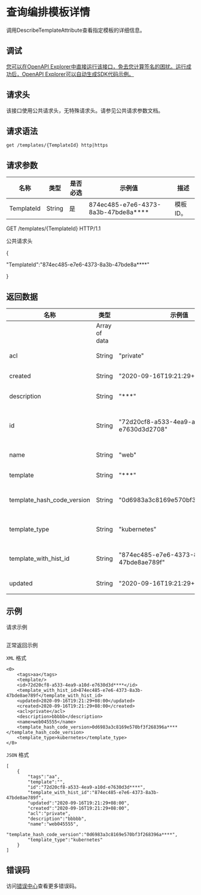 # 查询编排模板详情

调用DescribeTemplateAttribute查看指定模板的详细信息。

## 调试

[您可以在OpenAPI Explorer中直接运行该接口，免去您计算签名的困扰。运行成功后，OpenAPI Explorer可以自动生成SDK代码示例。](https://api.aliyun.com/#product=CS&api=DescribeTemplateAttribute&type=ROA&version=2015-12-15)

## 请求头

该接口使用公共请求头，无特殊请求头。请参见公共请求参数文档。

## 请求语法

```
get /templates/{TemplateId} http|https
```

## 请求参数

|名称|类型|是否必选|示例值|描述|
|--|--|----|---|--|
|TemplateId|String|是|874ec485-e7e6-4373-8a3b-47bde8a\*\*\*\*|模板ID。 |

GET /templates/\{TemplateId\} HTTP/1.1

公共请求头

\{

"TemplateId":"874ec485-e7e6-4373-8a3b-47bde8a****"

\}

## 返回数据

|名称|类型|示例值|描述|
|--|--|---|--|
| |Array of data| |返回数据体 。 |
|acl|String|"private"|编排模板访问权限。 |
|created|String|"2020-09-16T19:21:29+08:00"|编排模板创建时间。 |
|description|String|"\*\*\*"|编排模板描述信息。 |
|id|String|"72d20cf8-a533-4ea9-a10d-e7630d3d2708"|编排模板ID，每次变更都会有一个模板ID。 |
|name|String|"web"|编排模板名称。 |
|template|String|"\*\*\*"|编排模板YAML内容。 |
|template\_hash\_code\_version|String|"0d6983a3c8169e570bf3f268396\*\*\*\*"|编排模板ID，用于应用中心。 |
|template\_type|String|"kubernetes"|编排模板类型，默认Kubernetes。 |
|template\_with\_hist\_id|String|"874ec485-e7e6-4373-8a3b-47bde8ae789f"|编排模板唯一ID，不随模板更新而改变。 |
|updated|String|"2020-09-16T19:21:29+08:00"|编排模板更新时间。 |

## 示例

请求示例

```

```

正常返回示例

`XML` 格式

```
<0>
    <tags>aa</tags>
    <template/>
    <id>72d20cf8-a533-4ea9-a10d-e7630d3d****</id>
    <template_with_hist_id>874ec485-e7e6-4373-8a3b-47bde8ae789f</template_with_hist_id>
    <updated>2020-09-16T19:21:29+08:00</updated>
    <created>2020-09-16T19:21:29+08:00</created>
    <acl>private</acl>
    <description>bbbbb</description>
    <name>web045555</name>
    <template_hash_code_version>0d6983a3c8169e570bf3f268396a****</template_hash_code_version>
    <template_type>kubernetes</template_type>
</0>
```

`JSON` 格式

```
[
    {
        "tags":"aa",
        "template":"",
        "id":"72d20cf8-a533-4ea9-a10d-e7630d3d****",
        "template_with_hist_id":"874ec485-e7e6-4373-8a3b-47bde8ae789f",
        "updated":"2020-09-16T19:21:29+08:00",
        "created":"2020-09-16T19:21:29+08:00",
        "acl":"private",
        "description":"bbbbb",
        "name":"web045555",
        "template_hash_code_version":"0d6983a3c8169e570bf3f268396a****",
        "template_type":"kubernetes"
    }
]
```

## 错误码

访问[错误中心](https://error-center.alibabacloud.com/status/product/CS)查看更多错误码。

